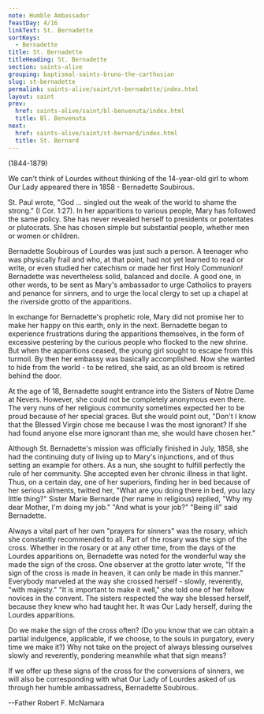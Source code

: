 ```yaml
---
note: Humble Ambassador
feastDay: 4/16
linkText: St. Bernadette
sortKeys:
  - Bernadette
title: St. Bernadette
titleHeading: St. Bernadette
section: saints-alive
grouping: baptismal-saints-bruno-the-carthusian
slug: st-bernadette
permalink: saints-alive/saint/st-bernadette/index.html
layout: saint
prev:
  href: saints-alive/saint/bl-benvenuta/index.html
  title: Bl. Benvenuta
next:
  href: saints-alive/saint/st-bernard/index.html
  title: St. Bernard
---
```

(1844-1879)

We can't think of Lourdes without thinking of the 14-year-old girl to whom Our Lady appeared there in 1858 - Bernadette Soubirous.

St. Paul wrote, "God ... singled out the weak of the world to shame the strong." (I Cor. 1:27). In her apparitions to various people, Mary has followed the same policy. She has never revealed herself to presidents or potentates or plutocrats. She has chosen simple but substantial people, whether men or women or children.

Bernadette Soubirous of Lourdes was just such a person. A teenager who was physically frail and who, at that point, had not yet learned to read or write, or even studied her catechism or made her first Holy Communion! Bernadette was nevertheless solid, balanced and docile. A good one, in other words, to be sent as Mary's ambassador to urge Catholics to prayers and penance for sinners, and to urge the local clergy to set up a chapel at the riverside grotto of the apparitions.

In exchange for Bernadette's prophetic role, Mary did not promise her to make her happy on this earth, only in the next. Bernadette began to experience frustrations during the apparitions themselves, in the form of excessive pestering by the curious people who flocked to the new shrine. But when the apparitions ceased, the young girl sought to escape from this turmoil. By then her embassy was basically accomplished. Now she wanted to hide from the world - to be retired, she said, as an old broom is retired behind the door.

At the age of 18, Bernadette sought entrance into the Sisters of Notre Dame at Nevers. However, she could not be completely anonymous even there. The very nuns of her religious community sometimes expected her to be proud because of her special graces. But she would point out, "Don't I know that the Blessed Virgin chose me because I was the most ignorant? If she had found anyone else more ignorant than me, she would have chosen her."

Although St. Bernadette's mission was officially finished in July, 1858, she had the continuing duty of living up to Mary's injunctions, and of thus setting an example for others. As a nun, she sought to fulfill perfectly the rule of her community. She accepted even her chronic illness in that light. Thus, on a certain day, one of her superiors, finding her in bed because of her serious ailments, twitted her, "What are you doing there in bed, you lazy little thing?" Sister Marie Bernarde (her name in religious) replied, "Why my dear Mother, I'm doing my job." "And what is your job?" "Being ill" said Bernadette.

Always a vital part of her own "prayers for sinners" was the rosary, which she constantly recommended to all. Part of the rosary was the sign of the cross. Whether in the rosary or at any other time, from the days of the Lourdes apparitions on, Bernadette was noted for the wonderful way she made the sign of the cross. One observer at the grotto later wrote, "If the sign of the cross is made in heaven, it can only be made in this manner." Everybody marveled at the way she crossed herself - slowly, reverently, "with majesty." "It is important to make it well," she told one of her fellow novices in the convent. The sisters respected the way she blessed herself, because they knew who had taught her. It was Our Lady herself, during the Lourdes apparitions.

Do we make the sign of the cross often? (Do you know that we can obtain a partial indulgence, applicable, if we choose, to the souls in purgatory, every time we make it?) Why not take on the project of always blessing ourselves slowly and reverently, pondering meanwhile what that sign means?

If we offer up these signs of the cross for the conversions of sinners, we will also be corresponding with what Our Lady of Lourdes asked of us through her humble ambassadress, Bernadette Soubirous.

\--Father Robert F. McNamara